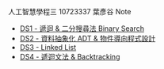 人工智慧學程三 10723337 葉彥谷 
Note

- [DS1 - 遞迴 & 二分搜尋法 Binary Search](https://hackmd.io/@kk6333/BJeOBgMZs)
- [DS2 - 資料抽象化 ADT & 物件導向程式設計](https://hackmd.io/@kk6333/BJ0VOap-i)
- [DS3 - Linked List](https://hackmd.io/@kk6333/HJWnNBcQs)
- [DS4 - 遞迴文法 & Backtracking](https://hackmd.io/@kk6333/S1OPv0qmj)

